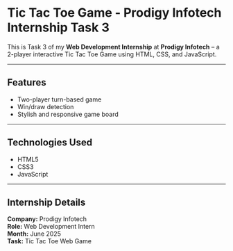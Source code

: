 # Tic Tac Toe Game - Prodigy Infotech Internship Task 3

This is Task 3 of my **Web Development Internship** at **Prodigy Infotech** – a 2-player interactive Tic Tac Toe Game using HTML, CSS, and JavaScript.

---

## Features

- Two-player turn-based game
- Win/draw detection
- Stylish and responsive game board

---

## Technologies Used

- HTML5
- CSS3
- JavaScript

---

## Internship Details

**Company:** Prodigy Infotech  
**Role:** Web Development Intern  
**Month:** June 2025  
**Task:** Tic Tac Toe Web Game  
